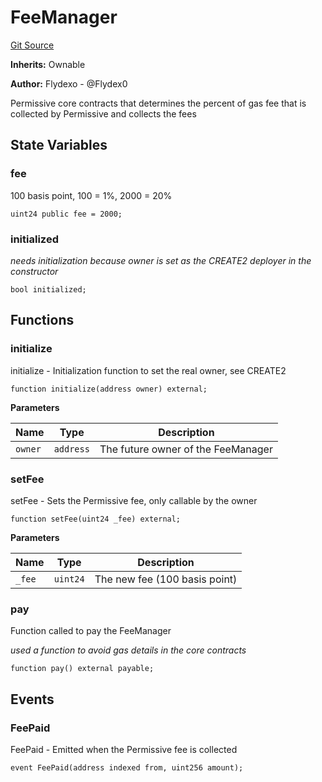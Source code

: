 # FeeManager
[Git Source](https://github.com/permissivelabs/core/blob/fa33ef18b6b5de6eccb85fa5ba3f8e660923b0ae/src/core/FeeManager.sol)

**Inherits:**
Ownable

**Author:**
Flydexo - @Flydex0

Permissive core contracts that determines the percent of gas fee that is collected by Permissive and collects the fees


## State Variables
### fee
100 basis point, 100 = 1%, 2000 = 20%


```solidity
uint24 public fee = 2000;
```


### initialized
*needs initialization because owner is set as the CREATE2 deployer in the constructor*


```solidity
bool initialized;
```


## Functions
### initialize

initialize - Initialization function to set the real owner, see CREATE2


```solidity
function initialize(address owner) external;
```
**Parameters**

|Name|Type|Description|
|----|----|-----------|
|`owner`|`address`|The future owner of the FeeManager|


### setFee

setFee - Sets the Permissive fee, only callable by the owner


```solidity
function setFee(uint24 _fee) external;
```
**Parameters**

|Name|Type|Description|
|----|----|-----------|
|`_fee`|`uint24`|The new fee (100 basis point)|


### pay

Function called to pay the FeeManager

*used a function to avoid gas details in the core contracts*


```solidity
function pay() external payable;
```

## Events
### FeePaid
FeePaid - Emitted when the Permissive fee is collected


```solidity
event FeePaid(address indexed from, uint256 amount);
```

